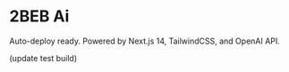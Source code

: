 # 2BEB Ai

Auto-deploy ready. Powered by Next.js 14, TailwindCSS, and OpenAI API.

(update test build)

